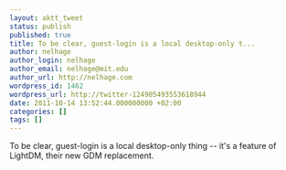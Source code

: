 ```yaml
---
layout: aktt_tweet
status: publish
published: true
title: To be clear, guest-login is a local desktop-only t...
author: nelhage
author_login: nelhage
author_email: nelhage@mit.edu
author_url: http://nelhage.com
wordpress_id: 1462
wordpress_url: http://twitter-124905493553618944
date: 2011-10-14 13:52:44.000000000 +02:00
categories: []
tags: []
---
```

To be clear, guest-login is a local desktop-only thing -- it's a feature of LightDM, their new GDM replacement.
